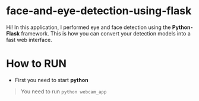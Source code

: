 # face-and-eye-detection-using-flask

Hi!
In this application, I performed eye and face detection using the **Python-Flask** framework. This is how you can convert your detection models into a fast web interface.

# How to RUN
* First you need to start **python**
> You need to run `python webcam_app`
